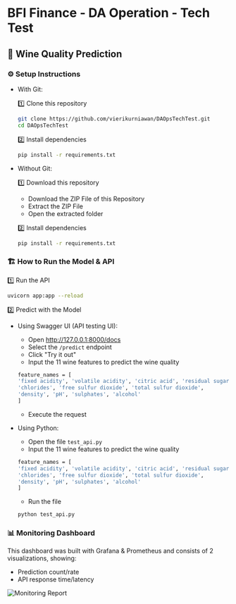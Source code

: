 # BFI Finance - DA Operation - Tech Test
## 🍷 Wine Quality Prediction
### ⚙️ Setup Instructions
- With Git:
  
  1️⃣ Clone this repository
  ```bash
  git clone https://github.com/vierikurniawan/DAOpsTechTest.git
  cd DAOpsTechTest 
  ```
  2️⃣ Install dependencies
  ```bash
  pip install -r requirements.txt
  ```
- Without Git:

  1️⃣ Download this repository
  - Download the ZIP File of this Repository
  - Extract the ZIP File
  - Open the extracted folder
    
  2️⃣ Install dependencies
  ```bash
  pip install -r requirements.txt
  ```
### 🏗 How to Run the Model & API
  1️⃣ Run the API
  ```bash
  uvicorn app:app --reload
  ```
  2️⃣ Predict with the Model
  - Using Swagger UI (API testing UI):
    - Open http://127.0.0.1:8000/docs
    - Select the `/predict` endpoint
    - Click "Try it out"
    - Input the 11 wine features to predict the wine quality
    ```bash
    feature_names = [
    'fixed acidity', 'volatile acidity', 'citric acid', 'residual sugar',
    'chlorides', 'free sulfur dioxide', 'total sulfur dioxide',
    'density', 'pH', 'sulphates', 'alcohol'
    ]
    ```
    - Execute the request
      
  - Using Python:
    - Open the file `test_api.py`
    - Input the 11 wine features to predict the wine quality
    ```bash
    feature_names = [
    'fixed acidity', 'volatile acidity', 'citric acid', 'residual sugar',
    'chlorides', 'free sulfur dioxide', 'total sulfur dioxide',
    'density', 'pH', 'sulphates', 'alcohol'
    ]
    ```
    - Run the file
    ```bash
    python test_api.py
    ```
### 📊 Monitoring Dashboard
This dashboard was built with Grafana & Prometheus and consists of 2 visualizations, showing:
- Prediction count/rate
- API response time/latency
  
![Monitoring Report](https://github.com/user-attachments/assets/f813f778-d382-4b95-9de6-34ef670f7bd3)
